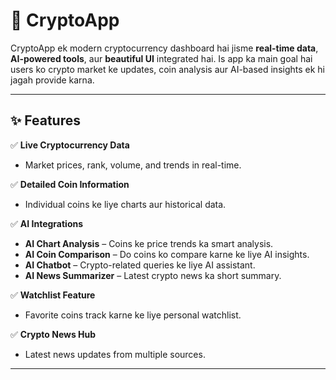# 🚀 CryptoApp

CryptoApp ek modern cryptocurrency dashboard hai jisme **real-time data**, **AI-powered tools**, aur **beautiful UI** integrated hai. Is app ka main goal hai users ko crypto market ke updates, coin analysis aur AI-based insights ek hi jagah provide karna.

---

## ✨ Features

✅ **Live Cryptocurrency Data**  
- Market prices, rank, volume, and trends in real-time.

✅ **Detailed Coin Information**  
- Individual coins ke liye charts aur historical data.

✅ **AI Integrations**  
- **AI Chart Analysis** – Coins ke price trends ka smart analysis.  
- **AI Coin Comparison** – Do coins ko compare karne ke liye AI insights.  
- **AI Chatbot** – Crypto-related queries ke liye AI assistant.  
- **AI News Summarizer** – Latest crypto news ka short summary.  

✅ **Watchlist Feature**  
- Favorite coins track karne ke liye personal watchlist.

✅ **Crypto News Hub**  
- Latest news updates from multiple sources.

---
